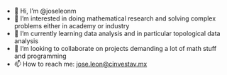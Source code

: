 - 👋 Hi, I’m @joseleonm
- 👀 I’m interested in doing mathematical research and solving complex problems either in academy or industry
- 🌱 I’m currently learning data analysis and in particular topological data analysis
- 💞️ I’m looking to collaborate on projects demanding a lot of math stuff and programming
- 📫 How to reach me: jose.leon@cinvestav.mx

<!---
joseleonm/joseleonm is a ✨ special ✨ repository because its `README.md` (this file) appears on your GitHub profile.
You can click the Preview link to take a look at your changes.
--->

